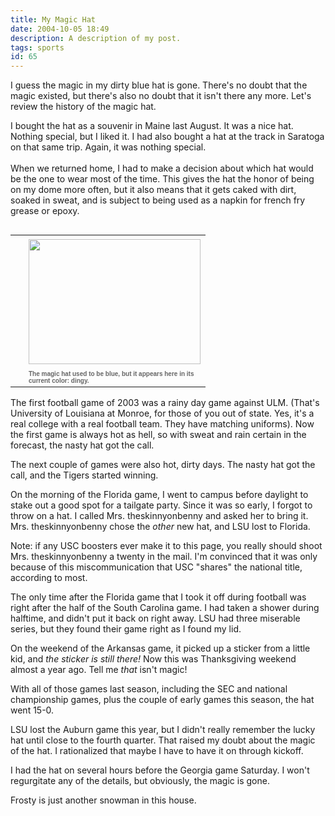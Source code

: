 ```yaml
---
title: My Magic Hat
date: 2004-10-05 18:49
description: A description of my post.
tags: sports
id: 65
---
```

I guess the magic in my dirty blue hat is gone.  There's no doubt that the magic existed, but there's also no doubt that it isn't there any more.  Let's review the history of the magic hat.

I bought the hat as a souvenir in Maine last August.  It was a nice hat.  Nothing special, but I liked it.  I had also bought a hat at the track in Saratoga on that same trip.  Again, it was nothing special.
<span class="spanEndPreview">&nbsp;</span><br /><br />When we returned home, I had to make a decision about which hat would be the one to wear most of the time.  This gives the hat the honor of being on my dome more often, but it also means that it gets caked with dirt, soaked in sweat, and is subject to being used as a napkin for french fry grease or epoxy.

<table cellpadding=0 cellspacing=0 border=0 align=right><tr><td width=5 rowspan=2><spacer type=block width=5 height=1></spacer></td><td width=275><img src="/img/magichat.jpg" height=200 width=275 aborder=0 vspace=4/></td></tr><tr><td width=275><font face="verdana, arial, geneva" size=1 color=#666666><b>The magic hat used to be blue, but it appears here in its current color:  dingy.</b></font></td></tr></table>

The first football game of 2003 was a rainy day game against ULM.  (That's University of Louisiana at Monroe, for those of you out of state.  Yes, it's a real college with a real football team.  They have matching uniforms).  Now the first game is always hot as hell, so with sweat and rain certain in the forecast, the nasty hat got the call.

The next couple of games were also hot, dirty days.  The nasty hat got the call, and the Tigers started winning.

On the morning of the Florida game, I went to campus before daylight to stake out a good spot for a tailgate party.  Since it was so early, I forgot to throw on a hat.  I called Mrs. theskinnyonbenny and asked her to bring it.  Mrs. theskinnyonbenny chose the <i>other</i> new hat, and LSU lost to Florida.

Note:  if any USC boosters ever make it to this page, you really should shoot Mrs. theskinnyonbenny a twenty in the mail.  I'm convinced that it was only because of this miscommunication that USC "shares" the national title, according to most.

The only time after the Florida game that I took it off during football was right after the half of the South Carolina game.  I had taken a shower during halftime, and didn't put it back on right away.  LSU had three miserable series, but they found their game right as I found my lid.

On the weekend of the Arkansas game, it picked up a sticker from a little kid, and <i>the sticker is still there!</i>  Now this was Thanksgiving weekend almost a year ago.  Tell me <i>that</i> isn't magic!

With all of those games last season, including the SEC and national championship games, plus the couple of early games this season, the hat went 15-0.  

LSU lost the Auburn game this year, but I didn't really remember the lucky hat until close to the fourth quarter.  That raised my doubt about the magic of the hat.  I rationalized that maybe I have to have it on through kickoff.

I had the hat on several hours before the Georgia game Saturday.  I won't regurgitate any of the details, but obviously, the magic is gone.  

Frosty is just another snowman in this house.
